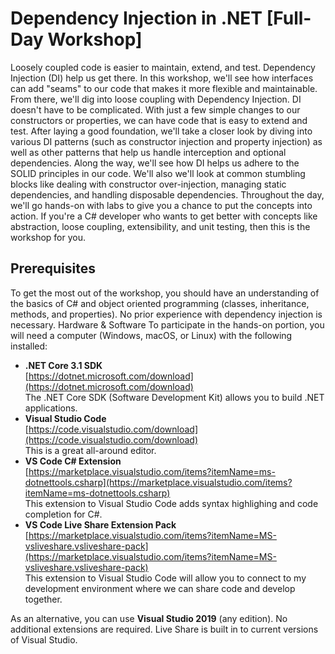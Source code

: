 Dependency Injection in .NET [Full-Day Workshop]
============================
Loosely coupled code is easier to maintain, extend, and test. Dependency Injection (DI) help us get there. In this workshop, we'll see how interfaces can add "seams" to our code that makes it more flexible and maintainable. From there, we'll dig into loose coupling with Dependency Injection. DI doesn't have to be complicated. With just a few simple changes to our constructors or properties, we can have code that is easy to extend and test. After laying a good foundation, we'll take a closer look by diving into various DI patterns (such as constructor injection and property injection) as well as other patterns that help us handle interception and optional dependencies. Along the way, we'll see how DI helps us adhere to the SOLID principles in our code. We'll also we'll look at common stumbling blocks like dealing with constructor over-injection, managing static dependencies, and handling disposable dependencies. Throughout the day, we'll go hands-on with labs to give you a chance to put the concepts into action. If you're a C# developer who wants to get better with concepts like abstraction, loose coupling, extensibility, and unit testing, then this is the workshop for you.  

Prerequisites
-------------
To get the most out of the workshop, you should have an understanding of the basics of C# and object oriented programming (classes, inheritance, methods, and properties). No prior experience with dependency injection is necessary. Hardware & Software To participate in the hands-on portion, you will need a computer (Windows, macOS, or Linux) with the following installed:  
* **.NET Core 3.1 SDK**  
[https://dotnet.microsoft.com/download](https://dotnet.microsoft.com/download)  
The .NET Core SDK (Software Development Kit) allows you to build .NET applications.  
* **Visual Studio Code**  
[https://code.visualstudio.com/download](https://code.visualstudio.com/download)  
This is a great all-around editor.  
* **VS Code C# Extension**  
[https://marketplace.visualstudio.com/items?itemName=ms-dotnettools.csharp](https://marketplace.visualstudio.com/items?itemName=ms-dotnettools.csharp)  
This extension to Visual Studio Code adds syntax highlighing and code completion for C#.  
* **VS Code Live Share Extension Pack**  
[https://marketplace.visualstudio.com/items?itemName=MS-vsliveshare.vsliveshare-pack](https://marketplace.visualstudio.com/items?itemName=MS-vsliveshare.vsliveshare-pack)  
This extension to Visual Studio Code will allow you to connect to my development environment where we can share code and develop together.  

As an alternative, you can use **Visual Studio 2019** (any edition). No additional extensions are required. Live Share is built in to current versions of Visual Studio.  
